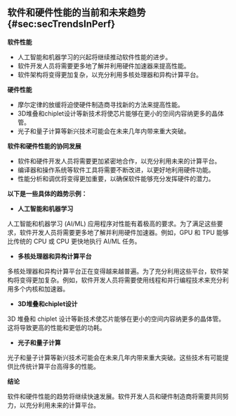 ## 软件和硬件性能的当前和未来趋势 {#sec:secTrendsInPerf}

**软件性能**

* 人工智能和机器学习的兴起将继续推动软件性能的进步。
* 软件开发人员将需要更多地了解并利用硬件加速器来提高性能。
* 软件架构将变得更加复杂，以充分利用多核处理器和异构计算平台。

**硬件性能**

* 摩尔定律的放缓将迫使硬件制造商寻找新的方法来提高性能。
* 3D堆叠和chiplet设计等新技术将使芯片能够在更小的空间内容纳更多的晶体管。
* 光子和量子计算等新兴技术可能会在未来几年内带来重大突破。

**软件和硬件性能的协同发展**

* 软件和硬件开发人员将需要更加紧密地合作，以充分利用未来的计算平台。
* 编译器和操作系统等软件工具将需要不断改进，以更好地利用硬件功能。
* 性能分析和调优将变得更加重要，以确保软件能够充分发挥硬件的潜力。

**以下是一些具体的趋势示例：**

* **人工智能和机器学习**

人工智能和机器学习 (AI/ML) 应用程序对性能有着极高的要求。为了满足这些要求，软件开发人员将需要更多地了解并利用硬件加速器。例如，GPU 和 TPU 能够比传统的 CPU 或 CPU 更快地执行 AI/ML 任务。

* **多核处理器和异构计算平台**

多核处理器和异构计算平台正在变得越来越普遍。为了充分利用这些平台，软件架构将变得更加复杂。例如，软件开发人员将需要使用线程和并行编程技术来充分利用多个内核和加速器。

* **3D堆叠和chiplet设计**

3D 堆叠和 chiplet 设计等新技术使芯片能够在更小的空间内容纳更多的晶体管。这将导致更高的性能和更低的功耗。

* **光子和量子计算**

光子和量子计算等新兴技术可能会在未来几年内带来重大突破。这些技术有可能提供比传统计算平台高得多的性能。

**结论**

软件和硬件性能的趋势将继续快速发展。软件开发人员和硬件制造商将需要共同努力，以充分利用未来的计算平台。